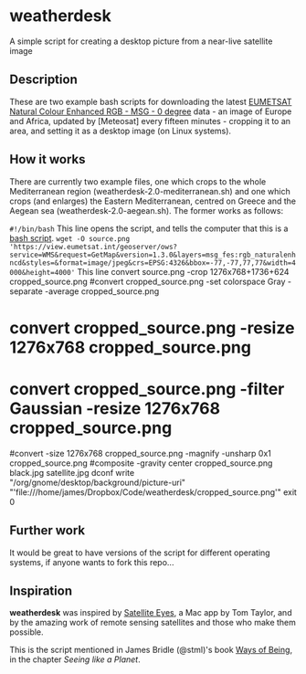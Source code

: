# weatherdesk
A simple script for creating a desktop picture from a near-live satellite image

## Description

These are two example bash scripts for downloading the latest [EUMETSAT Natural Colour Enhanced RGB - MSG - 0 degree](https://data.eumetsat.int/product-navigator/product/EO:EUM:DAT:MSG:NCL_ENH) data - an image of Europe and Africa, updated by [Meteosat] every fifteen minutes - cropping it to an area, and setting it as a desktop image (on Linux systems).

## How it works

There are currently two example files, one which crops to the whole Mediterranean region (weatherdesk-2.0-mediterranean.sh) and one which crops (and enlarges) the Eastern Mediterranean, centred on Greece and the Aegean sea (weatherdesk-2.0-aegean.sh). The former works as follows:

`#!/bin/bash`
This line opens the script, and tells the computer that this is a [bash script](https://en.wikipedia.org/wiki/Bash_(Unix_shell)).
`wget -O source.png 'https://view.eumetsat.int/geoserver/ows?service=WMS&request=GetMap&version=1.3.0&layers=msg_fes:rgb_naturalenhncd&styles=&format=image/jpeg&crs=EPSG:4326&bbox=-77,-77,77,77&width=4000&height=4000'`
This line 
convert source.png -crop 1276x768+1736+624 cropped_source.png
#convert cropped_source.png -set colorspace Gray -separate -average cropped_source.png
# convert cropped_source.png -resize 1276x768  cropped_source.png
# convert cropped_source.png -filter Gaussian -resize 1276x768 cropped_source.png
#convert -size 1276x768 cropped_source.png -magnify -unsharp 0x1 cropped_source.png
#composite -gravity center cropped_source.png black.jpg satellite.jpg
dconf write "/org/gnome/desktop/background/picture-uri" "'file:///home/james/Dropbox/Code/weatherdesk/cropped_source.png'"
exit 0

## Further work

It would be great to have versions of the script for different operating systems, if anyone wants to fork this repo...

## Inspiration

**weatherdesk** was inspired by [Satellite Eyes](https://satelliteeyes.tomtaylor.co.uk), a Mac app by Tom Taylor, and by the amazing work of remote sensing satellites and those who make them possible.

This is the script mentioned in James Bridle (@stml)'s book [Ways of Being](http://jamesbridle.com/books/ways-of-being), in the chapter *Seeing like a Planet*.
